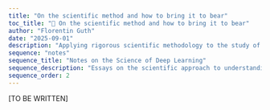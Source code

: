 ```yaml
---
title: "On the scientific method and how to bring it to bear"
toc_title: "🚧 On the scientific method and how to bring it to bear"
author: "Florentin Guth"
date: "2025-09-01"
description: "Applying rigorous scientific methodology to the study of deep learning systems."
sequence: "notes"
sequence_title: "Notes on the Science of Deep Learning"
sequence_description: "Essays on the scientific approach to understanding deep learning and building theory that matters."
sequence_order: 2
---
```


[TO BE WRITTEN]